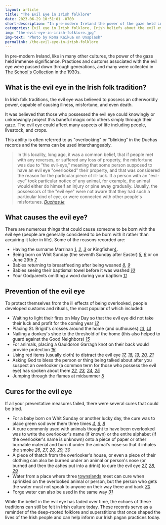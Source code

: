 ```yaml
---
layout: article
title: "The Evil Eye in Irish folklore"
date: 2023-06-29 10:51:01 -0700
short-description: "In pre-modern Ireland the power of the gaze held immense significance. In this article, we delve into Irish folk traditions surrounding the evil eye, exploring its causes, cures, and preventive measures."
categories: Evil eye in Irish folklore, Irish beliefs about the evil eye, Protection against the evil eye in Ireland, Irish superstitions and the evil eye, Folk remedies for the evil eye in Ireland, Warding off the evil eye in Irish culture, Evil eye charms in Irish tradition, Curses and hexes in Irish folklore, Historical accounts of the evil eye in Ireland, Evil eye legends and stories in Irish culture, Folk practices to counteract the evil eye, Irish folk magic and the evil eye, Symbolism of the evil eye in Celtic heritage, Eye-shaped talismans in Irish tradition, Irish folklore and the power of gaze, Protecting livestock from the evil eye in Ireland, Folk rituals against malevolent glares, Evil eye curses and their prevention in Irish lore, Folk beliefs surrounding the evil eye in Ireland, Irish cultural perspectives on the evil eye
img: "the-evil-eye-in-irish-folklore.jpg"
img-text: "Photo by Roma Kaikua on Unsplash"
permalink: /the-evil-eye-in-irish-folklore
---
```


In pre-modern Ireland, like in many other cultures, the power of the gaze held immense significance. Practices and customs associated with the evil eye were passed down through generations, and many were collected in [The School's Collection](https://www.duchas.ie/en/cbes/volumes) in the 1930s. 

## What is the evil eye in the Irish folk tradition?

In Irish folk traditions, the evil eye was believed to possess an otherworldly power, capable of causing illness, misfortune, and even death. 

It was believed that those who possessed the evil eye could knowingly or unknowingly project this baneful magic onto others simply through their gaze. The evil eye could affect many aspects of life including people, livestock, and crops.

This ability is often referred to as "overlooking" or "blinking" in the Duchas records and the terms can be used interchangeably. 

> In this locality, long ago, it was a common belief, that if people met with any reverses, or suffered any loss of property, the misfortune was due to "the evil-eye," meaning that some person supposed to have an evil eye "overlooked" their property, and that was considered the reason for the particular piece of ill-luck. If a person with an "evil-eye" took particular notice of any animal, for example, the animal would either do himself an injury or pine away gradually. Usually, the possessors of the "evil eye" were not aware that they had such a particular kind of eye, or were connected with other people's misfortunes. <cite>[Duchas.ie](https://www.duchas.ie/en/cbes/4798707/4792015)</cite>

## What causes the evil eye?
There are numerous things that could cause someone to be born with the evil eye (people are generally considered to be born with it rather than acquiring it later in life). Some of the reasons recorded are:
* Having the surname  Marrinan <cite>[1](https://www.duchas.ie/en/cbes/4922351/4873216/5074432), [2](https://www.duchas.ie/en/cbes/4922393/4877569/5077077), [3](https://www.duchas.ie/en/cbes/4922382/4876167/5082478)</cite> or Kingfisher<cite>[4](https://www.duchas.ie/en/cbes/5008981/4973507/5111962)</cite>. 
* Being  born on Whit Sunday (the seventh Sunday after Easter) <cite>[5](https://archive.org/details/yearinireland00kevi/page/128/mode/2up?q=whitsuntide), [6](https://www.duchas.ie/en/cbes/5070796/5064658/5096240)</cite> or on June 29th <cite>[7](https://www.duchas.ie/en/cbes/5008981/4973507/5111962)</cite>
* Babies returning to breastfeeding after being weaned <cite>[8](), [9](https://www.duchas.ie/en/cbes/4658464/4658197)</cite> 
* Babies seeing their baptismal towel before it was washed <cite>[10](https://www.duchas.ie/en/cbes/4427931/4358497/4457849)</cite>
* Your Godparents omitting a word during your baptism <cite>[11](https://www.duchas.ie/en/cbes/4623000/4622359/4630274)</cite>

## Prevention of the evil eye
To protect themselves from the ill effects of being overlooked, people developed customs and rituals, the most popular of which included: 

* Waiting to light their fires on May Day so that the evil eye did not take their luck and profit for the coming year <cite>[12](https://www.duchas.ie/en/cbes/4672120/4671966/4682546)</cite>
* Placing St. Brigid's crosses around the home (and outhouses) <cite>[13](https://www.duchas.ie/en/cbes/5044788/5038305/5082738), [14](https://www.duchas.ie/en/cbes/5008834/4959611/5074118)</cite>
* Nailing a donkey's shoe to the threshold of the home (this also helped to guard against the Good Neighbors) <cite>[15](https://www.duchas.ie/en/cbes/4798736/4794649/4936824)</cite>
* For animals, placing a Gauldoron Garragh knot on their back would provide protection <cite>[16](https://www.duchas.ie/en/cbes/4658431/4654935/4660423)</cite>
* Using red items (usually cloth) to distract the evil eye <cite>[17](https://www.duchas.ie/en/cbes/4798657/4787663/4923346), [18](https://www.duchas.ie/en/cbes/4723864/4720225/4784682), [19](https://www.duchas.ie/en/cbes/4723877/4721389/4780066), [20](https://www.duchas.ie/en/cbes/4658464/4658197), [21](https://www.duchas.ie/en/cbes/4428024/4368926/4473452)</cite>
* Asking God to bless the person or thing being talked about after you suspect an overlooker (a common term for those who possess the evil eye) has spoken about them <cite>[22](https://www.duchas.ie/en/cbes/4569057/4567641), [23](https://www.duchas.ie/en/cbes/4428024/4368926/4473452), [24](https://www.duchas.ie/en/cbes/5070816/5066943/5097087), [25](https://www.duchas.ie/en/cbes/4770049/4769203/5015012)</cite>
* Jumping through the flames at midsummer <cite>[5](https://archive.org/details/yearinireland00kevi/page/144/mode/2up)</cite>

## Cures for the evil eye
If all your preventative measures failed, there were several cures that could be tried.
* For a baby born on Whit Sunday or another lucky day, the cure was to place green sod over them three times <cite>[4](https://www.duchas.ie/en/cbes/5008981/4973507/5111962), [6](https://www.duchas.ie/en/cbes/5070796/5064658/5096240), [8](https://www.duchas.ie/en/cbes/4658432/4655063/4660831)</cite>
* A cure commonly used with animals thought to have been overlooked was to write the overlooker's name (if known) or the entire alphabet (if the overlooker's name is unknown) onto a piece of paper or other burnable material and burn it under the animal's nose so that it inhales the smoke <cite>[26](https://www.duchas.ie/en/cbes/4658430/4654747/4659635), [27](https://www.duchas.ie/en/cbes/4798707/4792015), [28](https://www.duchas.ie/en/cbes/4658432/4655063/4660831), [29](https://www.duchas.ie/en/cbes/4798708/4792132), [30](https://www.duchas.ie/en/cbes/4658464/4658197)</cite>
* A piece of thatch from the overlooker's house, or even a piece of their clothing can also be burned under an animal or person's nose (or burned and then the ashes put into a drink) to cure the evil eye <cite>[27](https://www.duchas.ie/en/cbes/4798707/4792015), [28](https://www.duchas.ie/en/cbes/5070826/5068086/5098496), [29](https://www.duchas.ie/en/cbes/4602676/4594504)</cite>
* Water from a place where three [townslands](https://www.merriam-webster.com/dictionary/townland) meet can cure when sprinkled on the overlooked animal or person, but the person who gets the water must not speak to anyone on their way there and back <cite>[30](https://www.duchas.ie/en/cbes/4921645/4887470/5153911)</cite>
* Forge water can also be used in the same way <cite>[31](https://www.duchas.ie/en/cbes/5009330/5007563/5131158)</cite>

While the belief in the evil eye has faded over time, the echoes of these traditions can still be felt in Irish culture today. These records serve as a reminder of the deep-rooted folklore and superstitions that once shaped the lives of the Irish people and can help inform our Irish pagan practices today. 
